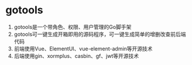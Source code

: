 # gotools
1. gotools是一个带角色、权限、用户管理的Go脚手架
2. gotools可一键生成开箱即用的源码程序，可一键生成简单的增删改查前后端代码
2. 前端使用Vue、ElementUI、vue-element-admin等开源技术
3. 后端使用gin、xormplus、casbin、gf、jwt等开源技术


